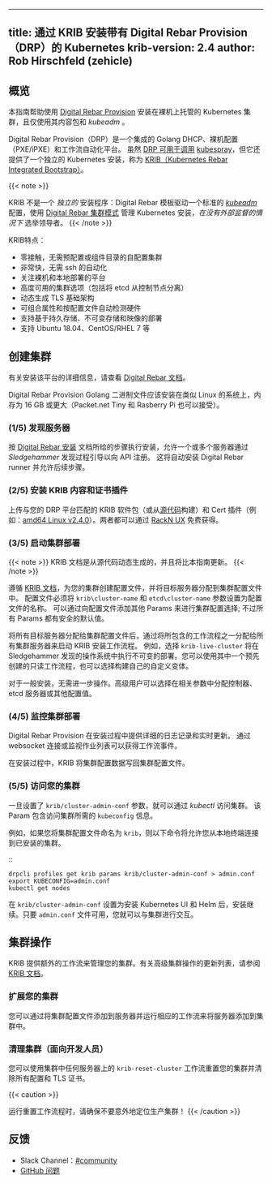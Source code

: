 <!--
title: Installing Kubernetes with Digital Rebar Provision (DRP) via KRIB
krib-version: 2.4
author: Rob Hirschfeld (zehicle)
-->
---
title: 通过 KRIB 安装带有 Digital Rebar Provision（DRP）的 Kubernetes
krib-version: 2.4
author: Rob Hirschfeld (zehicle)
---

<!--
## Overview
-->
## 概览

<!--
This guide helps to install a Kubernetes cluster hosted on bare metal with [Digital Rebar Provision](https://github.com/digitalrebar/provision) using only its Content packages and *kubeadm*. 
-->
本指南帮助使用 [Digital Rebar Provision](https://github.com/digitalrebar/provision) 安装在裸机上托管的 Kubernetes 集群，且仅使用其内容包和 *kubeadm* 。

<!--
Digital Rebar Provision (DRP) is an integrated Golang DHCP, bare metal provisioning (PXE/iPXE) and workflow automation platform. While [DRP can be used to invoke](https://provision.readthedocs.io/en/tip/doc/integrations/ansible.html) [kubespray](../kubespray), it also offers a self-contained Kubernetes installation known as [KRIB (Kubernetes Rebar Integrated Bootstrap)](https://github.com/digitalrebar/provision-content/tree/master/krib).
-->
Digital Rebar Provision（DRP）是一个集成的 Golang DHCP、裸机配置（PXE/iPXE）和工作流自动化平台。 虽然 [DRP 可用于调用](https://provision.readthedocs.io/en/tip/doc/integrations/ansible.html) [kubespray](../kubespray)，但它还提供了一个独立的 Kubernetes 安装，称为 [KRIB（Kubernetes Rebar Integrated Bootstrap）](https://github.com/digitalrebar/provision-content/tree/master/krib)。

{{< note >}}
<!--
KRIB is not a _stand-alone_ installer: Digital Rebar templates drive a standard *[kubeadm](/docs/admin/kubeadm/)* configuration that manages the Kubernetes installation with the [Digital Rebar cluster pattern](https://provision.readthedocs.io/en/tip/doc/arch/cluster.html#rs-cluster-pattern) to elect leaders _without external supervision_.
-->
KRIB 不是一个 _独立的_ 安装程序：Digital Rebar 模板驱动一个标准的 *[kubeadm](/docs/admin/kubeadm/)* 配置，使用 [Digital Rebar 集群模式](https://provision.readthedocs.io/en/tip/doc/arch/cluster.html#rs-cluster-pattern) 管理 Kubernetes 安装，_在没有外部监督的情况下_ 选举领导者。
{{< /note >}}

<!--
KRIB features:

* zero-touch, self-configuring cluster without pre-configuration or inventory
* very fast, no-ssh required automation
* bare metal, on-premises focused platform
* highly available cluster options (including splitting etcd from the controllers)
* dynamic generation of a TLS infrastructure
* composable attributes and automatic detection of hardware by profile
* options for persistent, immutable and image-based deployments
* support for Ubuntu 18.04, CentOS/RHEL 7 and others
-->
KRIB特点：

* 零接触，无需预配置或组件目录的自配置集群
* 非常快，无需 ssh 的自动化
* 关注裸机和本地部署的平台
* 高度可用的集群选项（包括将 etcd 从控制节点分离）
* 动态生成 TLS 基础架构
* 可组合属性和按配置文件自动检测硬件
* 支持基于持久存储、不可变存储和映像的部署
* 支持 Ubuntu 18.04、CentOS/RHEL 7 等

<!--
## Creating a cluster
-->
## 创建集群

<!--
Review [Digital Rebar documentation](https://https://provision.readthedocs.io/en/tip/README.html) for details about installing the platform.
-->
有关安装该平台的详细信息，请查看 [Digital Rebar 文档](https://https://provision.readthedocs.io/en/tip/README.html)。

<!--
The Digital Rebar Provision Golang binary should be installed on a Linux-like system with 16 GB of RAM or larger (Packet.net Tiny and Rasberry Pi are also acceptable).
-->
Digital Rebar Provision Golang 二进制文件应该安装在类似 Linux 的系统上，内存为 16 GB 或更大（Packet.net Tiny 和 Rasberry Pi 也可以接受）。

<!--
### (1/5) Discover servers
-->
### (1/5) 发现服务器

<!--
Following the [Digital Rebar installation](https://provision.readthedocs.io/en/tip/doc/quickstart.html), allow one or more servers to boot through the _Sledgehammer_ discovery process to register with the API. This will automatically install the Digital Rebar runner and to allow for next steps.
-->
按 [Digital Rebar 安装](https://provision.readthedocs.io/en/tip/doc/quickstart.html) 文档所给的步骤执行安装，允许一个或多个服务器通过 _Sledgehammer_ 发现过程引导以向 API 注册。 这将自动安装 Digital Rebar runner 并允许后续步骤。

<!--
### (2/5) Install KRIB Content and Certificate Plugin
-->
### (2/5) 安装 KRIB 内容和证书插件

<!--
Upload the KRIB Content bundle (or build from [source](https://github.com/digitalrebar/provision-content/tree/master/krib)) and the Cert Plugin for your DRP platform (e.g.: [amd64 Linux v2.4.0](https://s3-us-west-2.amazonaws.com/rebar-catalog/certs/v2.4.0-0-02301d35f9f664d6c81d904c92a9c81d3fd41d2c/amd64/linux/certs)). Both are freely available via the [RackN UX](https://portal.rackn.io).
-->
上传与您的 DRP 平台匹配的 KRIB 软件包（或从[源代码](https://github.com/digitalrebar/provision-content/tree/master/krib)构建）和 Cert 插件（例如：[amd64 Linux v2.4.0](https://s3-us-west-2.amazonaws.com/rebar-catalog/certs/v2.4.0-0-02301d35f9f664d6c81d904c92a9c81d3fd41d2c/amd64/linux/certs)）。两者都可以通过 [RackN UX](https://portal.rackn.io) 免费获得。

<!--
### (3/5) Start your cluster deployment
-->
### (3/5) 启动集群部署

<!--
KRIB documentation is dynamically generated from the source and will be more up to date than this guide.
-->
{{< note >}}
KRIB 文档是从源代码动态生成的，并且将比本指南更新。
{{< /note >}}

<!--
Following the [KRIB documentation](https://provision.readthedocs.io/en/tip/doc/content-packages/krib.html), create a Profile for your cluster and assign your target servers into the cluster Profile. The Profile must set `krib\cluster-name` and `etcd\cluster-name` Params to be the name of the Profile. Cluster configuration choices can be made by adding additional Params to the Profile; however, safe defaults are provided for all Params.
-->
遵循 [KRIB 文档](https://provision.readthedocs.io/en/tip/doc/content-packages/krib.html)，为您的集群创建配置文件，并将目标服务器分配到集群配置文件中。 配置文件必须将 `krib\cluster-name` 和 `etcd\cluster-name` 参数设置为配置文件的名称。 可以通过向配置文件添加其他 Params 来进行集群配置选择; 不过所有 Params 都有安全的默认值。

<!--
Once all target servers are assigned to the cluster Profile, start a KRIB installation Workflow by assigning one of the included Workflows to all cluster servers. For example, selecting `krib-live-cluster` will perform an immutable deployment into the Sledgehammer discovery operating system. You may use one of the pre-created read-only Workflows or choose to build your own custom variation.
-->
将所有目标服务器分配给集群配置文件后，通过将所包含的工作流程之一分配给所有集群服务器来启动 KRIB 安装工作流程。 例如，选择 `krib-live-cluster` 将在 Sledgehammer 发现的操作系统中执行不可变的部署。您可以使用其中一个预先创建的只读工作流程，也可以选择构建自己的自定义变体。

<!--
For basic installs, no further action is required. Advanced users may choose to assign the controllers, etcd servers or other configuration values in the relevant Params.
-->
对于一般安装，无需进一步操作。高级用户可以选择在相关参数中分配控制器、etcd 服务器或其他配置值。

<!--
### (4/5) Monitor your cluster deployment
-->
### (4/5) 监控集群部署

<!--
Digital Rebar Provision provides detailed logging and live updates during the installation process. Workflow events are available via a websocket connection or monitoring the Jobs list.

During the installation, KRIB writes cluster configuration data back into the cluster Profile.
-->
Digital Rebar Provision 在安装过程中提供详细的日志记录和实时更新。 通过 websocket 连接或监视作业列表可以获得工作流事件。

在安装过程中，KRIB 将集群配置数据写回集群配置文件。

<!--
### (5/5) Access your cluster
-->
### (5/5) 访问您的集群

<!--
The cluster is available for access via *kubectl* once the `krib/cluster-admin-conf` Param has been set. This Param contains the `kubeconfig` information necessary to access the cluster. 

For example, if you named the cluster Profile `krib` then the following commands would allow you to connect to the installed cluster from your local terminal.
-->
一旦设置了 `krib/cluster-admin-conf` 参数，就可以通过 *kubectl* 访问集群。 该 Param 包含访问集群所需的 `kubeconfig` 信息。

例如，如果您将集群配置文件命名为 `krib`，则以下命令将允许您从本地终端连接到已安装的集群。

  ::

    drpcli profiles get krib params krib/cluster-admin-conf > admin.conf
    export KUBECONFIG=admin.conf
    kubectl get nodes

<!--
The installation continues after the `krib/cluster-admin-conf` is set to install the Kubernetes UI and Helm. You may interact with the cluster as soon as the `admin.conf` file is available.
-->
在 `krib/cluster-admin-conf` 设置为安装 Kubernetes UI 和 Helm 后，安装继续。只要 `admin.conf` 文件可用，您就可以与集群进行交互。

<!--
## Cluster operations
-->
## 集群操作

<!--
KRIB provides additional Workflows to manage your cluster. Please see the [KRIB documentation](https://provision.readthedocs.io/en/tip/doc/content-packages/krib.html) for an updated list of advanced cluster operations.
-->
KRIB 提供额外的工作流来管理您的集群。有关高级集群操作的更新列表，请参阅 [KRIB 文档](https://provision.readthedocs.io/en/tip/doc/content-packages/krib.html)。

<!--
### Scale your cluster
-->
### 扩展您的集群

<!--
You can add servers into your cluster by adding the cluster Profile to the server and running the appropriate Workflow.
-->
您可以通过将集群配置文件添加到服务器并运行相应的工作流来将服务器添加到集群中。

<!--
### Cleanup your cluster (for developers)
-->
### 清理集群（面向开发人员）

<!--
You can reset your cluster and wipe out all configuration and TLS certificates using the `krib-reset-cluster` Workflow on any of the servers in the cluster.
-->
您可以使用集群中任何服务器上的 `krib-reset-cluster` 工作流重置您的集群并清除所有配置和 TLS 证书。

{{< caution >}}
<!--
When running the reset Workflow, be sure not to accidentally target your production cluster!
-->
运行重置工作流程时，请确保不要意外地定位生产集群！
{{< /caution >}}

<!--
## Feedback
-->
## 反馈

<!--
* Slack Channel: [#community](https://rackn.slack.com/messages/community/)
* [GitHub Issues](https://github.com/digital/provision/issues)
-->
* Slack Channel：[#community](https://rackn.slack.com/messages/community/)
* [GitHub 问题](https://github.com/digital/provision/issues)
